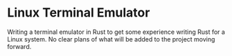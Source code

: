# Linux Terminal Emulator
Writing a terminal emulator in Rust to get some experience writing Rust for a Linux system. No clear plans of what will be added to the project moving forward.
